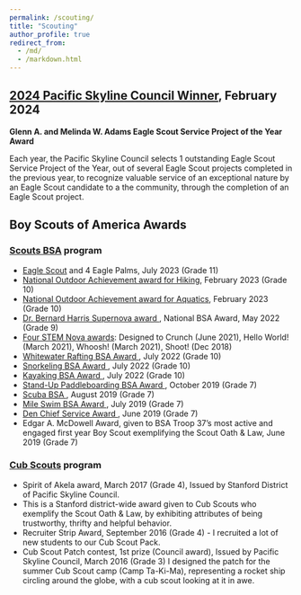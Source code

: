 ```yaml
---
permalink: /scouting/
title: "Scouting"
author_profile: true
redirect_from: 
  - /md/
  - /markdown.html
---
```


<h2> <a href="https://pacsky.org/scouting/eagles-nest/adams-award-winners/">2024 Pacific Skyline Council Winner</a>, February 2024 </h2>
<b> Glenn A. and Melinda W. Adams Eagle Scout Service Project of the Year Award </b>

Each year, the Pacific Skyline Council selects 1 outstanding Eagle Scout Service Project of the Year, out of several Eagle Scout projects completed in the previous year, to recognize valuable service of an exceptional nature by an Eagle Scout candidate to a the community, through the completion of an Eagle Scout project.

<h2>Boy Scouts of America Awards</h2>

<h3><a href="https://www.scouting.org/programs/scouts-bsa/">Scouts BSA</a> program </h3>

<ul>
<li><a href="https://www.scouting.org/about/research/eagle-scouts/">Eagle Scout</a> and 4 Eagle Palms, July 2023 (Grade 11) </li>
<li> <a href="https://www.scouting.org/programs/scouts-bsa/advancement-and-awards/noa/">National Outdoor Achievement award for Hiking</a>, February 2023  (Grade 10) </li>
<li> <a href="https://www.scouting.org/programs/scouts-bsa/advancement-and-awards/noa/">National Outdoor Achievement award for Aquatics</a>, February 2023 (Grade 10)</li>
<li> <a href="https://www.scouting.org/stem-nova-awards/awards/scouts-bsa-supernova-awards/">Dr. Bernard Harris Supernova award </a>, National BSA Award, May 2022 (Grade 9)</li>
<li> <a href="https://www.scouting.org/stem-nova-awards/awards/scouts-bsa/">Four STEM  Nova awards</a>: Designed to Crunch (June 2021), Hello World! (March 2021), Whoosh! (March 2021), Shoot! (Dec 2018)</li>
<li> <a href="https://www.scouting.org/awards/awards-central/whitewater-rafting-bsa/">Whitewater Rafting BSA Award </a>, July 2022 (Grade 10)</li>
<li> <a href="https://www.scouting.org/awards/awards-central/snorkeling/">Snorkeling BSA Award </a>, July 2022 (Grade 10)</li>
<li> <a href="https://www.scouting.org/awards/awards-central/kayaking/">Kayaking BSA Award </a>, July 2022 (Grade 10)</li>
<li> <a href="https://www.scouting.org/awards/awards-central/bsa-stand-up-paddleboarding/">Stand-Up Paddleboarding BSA Award </a>, October 2019 (Grade 7)</li>
<li> <a href="https://www.scouting.org/awards/awards-central/scuba/">Scuba BSA </a>, August 2019 (Grade 7)</li>
<li> <a href="https://www.scouting.org/awards/awards-central/mile-swim/">Mile Swim BSA Award </a>, July 2019 (Grade 7)</li>
<li> <a href="https://www.scouting.org/awards/awards-central/den-chief/">Den Chief Service Award </a>, June 2019 (Grade 7)</li>
<li>Edgar A. McDowell Award, given to BSA Troop 37’s most active and engaged first year Boy Scout exemplifying the Scout Oath & Law, June 2019 (Grade 7)</li>
</ul>

<h3><a href="https://www.scouting.org/programs/cub-scouts/">Cub Scouts</a> program </h3>
<ul>
<li>Spirit of Akela award, March 2017 (Grade 4), Issued by Stanford District of Pacific Skyline Council.</li>
<li> This is a Stanford district-wide award given to Cub Scouts who exemplify the Scout Oath & Law, by exhibiting attributes of being trustworthy, thrifty and helpful behavior. </li>
<li>Recruiter Strip Award, September 2016 (Grade 4) - I recruited a lot of new students to our Cub Scout Pack. </li>
<li>Cub Scout Patch contest, 1st prize  (Council award), Issued by Pacific Skyline Council, March 2016 (Grade 3) 
I designed the patch for the summer Cub Scout camp (Camp Ta-Ki-Ma), representing a rocket ship circling around the globe, with a cub scout looking at it in awe. </li>
</ul>